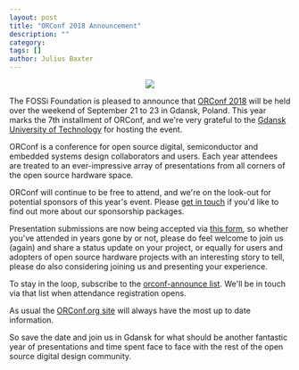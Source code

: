 ```yaml
---
layout: post
title: "ORConf 2018 Announcement"
description: ""
category:
tags: []
author: Julius Baxter
---
```


<center><img src="https://orconf.org/images/symbol2017.png" class="img-responsive" /></center>

The FOSSi Foundation is pleased to announce that [ORConf 2018](https://orconf.org) will be held over the weekend of September 21 to 23 in Gdansk, Poland. This year marks the 7th installment of ORConf, and we're very grateful to the [Gdansk University of Technology](https://eti.pg.edu.pl/main-menu) for hosting the event.

ORConf is a conference for open source digital, semiconductor and embedded systems design collaborators and users. Each year attendees are treated to an ever-impressive array of presentations from all corners of the open source hardware space.

ORConf will continue to be free to attend, and we're on the look-out for potential sponsors of this year's event. Please [get in touch](mailto:orconf@fossi-foundation.org) if you'd like to find out more about our sponsorship packages.

Presentation submissions are now being accepted via [this form](https://goo.gl/forms/sP5otWAbv72gheU33), so whether you've attended in years gone by or not, please do feel welcome to join us (again) and share a status update on your project, or equally for users and adopters of open source hardware projects with an interesting story to tell, please do also considering joining us and presenting your experience.

To stay in the loop, subscribe to the [orconf-announce list](https://lists.librecores.org/listinfo/orconf-announce). We'll be in touch via that list when attendance registration opens.

As usual the [ORConf.org site](https://orconf.org) will always have the most up to date information.

So save the date and join us in Gdansk for what should be another fantastic year of presentations and time spent face to face with the rest of the open source digital design community.